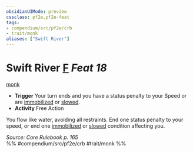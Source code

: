 ```yaml
---
obsidianUIMode: preview
cssclass: pf2e,pf2e-feat
tags:
- compendium/src/pf2e/crb
- trait/monk
aliases: ["Swift River"]
---
```

# Swift River  [F](../../rules/core-rulebook/chapter-9-playing-the-game.md#Actions "Free Action") *Feat 18*  
[monk](../../rules/traits/monk.md)  

- **Trigger** Your turn ends and you have a status penalty to your Speed or are [immobilized](../../rules/conditions.md#Immobilized) or [slowed](../../rules/conditions.md#Slowed).
- **Activity** Free Action

You flow like water, avoiding all restraints. End one status penalty to your speed, or end one [immobilized](../../rules/conditions.md#Immobilized) or [slowed](../../rules/conditions.md#Slowed) condition affecting you.

*Source: Core Rulebook p. 165*  
%% #compendium/src/pf2e/crb #trait/monk %%